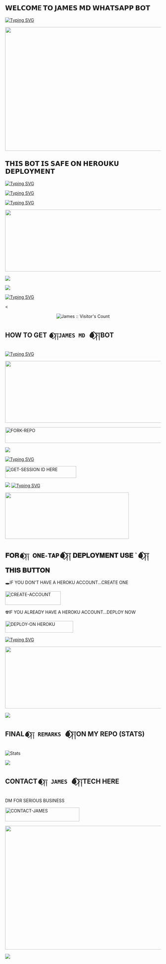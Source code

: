 ## 𝗪𝗘𝗟𝗖𝗢𝗠E 𝗧𝗢 𝗝𝗔𝗠𝗘𝗦 𝗠𝗗 𝗪𝗛𝗔𝗧𝗦𝗔𝗣𝗣 𝗕𝗢𝗧
[![Typing SVG](https://readme-typing-svg.herokuapp.com?font=Rockstar-ExtraBold&size=30&pause=1000&color=red&center=true&vCenter=true&width=350&height=50&lines=`🩸⃟༑༑𝗝𝗔𝗠𝗘𝗦`🩸⃟༑༑+𝗠𝗗+𝗕𝗢𝗧+`🩸⃟༑༑)](https://git.io/typing-svg)

<p align="centre"><img src="https://files.catbox.moe/7x56tx.jpg" width="800" height="400" />


## 𝗧𝗛𝗜𝗦 𝗕𝗢𝗧 𝗜𝗦 𝗦𝗔𝗙𝗘 𝗢𝗡 𝗛𝗘𝗥𝗢𝗨𝗞𝗨 𝗗𝗘𝗣𝗟𝗢𝗬𝗠𝗘𝗡𝗧
[![Typing SVG](https://readme-typing-svg.herokuapp.com?font=Rockstar-ExtraBold&size=30&pause=1000&color=red&center=true&vCenter=true&width=815&height=60&lines=🩸⃟+✚+✚+✚+✚+✚+✚+✚+✚+✚+✚+✜+✜+✚+✚+✚+✚)](https://git.io/typing-svg) 

[![Typing SVG](https://readme-typing-svg.herokuapp.com?font=Rockstar-ExtraBold&size=30&pause=1000&color=red&center=true&vCenter=true&width=815&height=60&lines=𒆜+∰+🎼+𝄞+≣+⫸+★)](https://git.io/typing-svg) 




[![Typing SVG](https://readme-typing-svg.herokuapp.com?font=Rockstar-ExtraBold&size=30&pause=1000&color=red&center=true&vCenter=true&width=815&height=60&lines=𝗝𝗔𝗠𝗘𝗦`🩸⃟༑༑+𝗠𝗗+𝗕𝗢𝗧`🩸⃟༑༑+𝗖𝗥𝗘𝗔𝗧𝗘𝗗+𝗕𝗬+`🩸⃟༑༑𝗝𝗔𝗠𝗘𝗦𝗧𝗘𝗖𝗛)](https://git.io/typing-svg) 

<p align="centre"><img src="https://files.catbox.moe/rjkqfo.jpg" width="600" height="200" />




<a><img src='https://i.imgur.com/LyHic3i.gif'/></a>


<a><img src='https://i.imgur.com/LyHic3i.gif'/></a>

[![Typing SVG](https://readme-typing-svg.herokuapp.com?font=Rockstar-ExtraBold&size=30&pause=1000&color=red&center=true&vCenter=true&width=900&height=60&lines=𝗣𝗥𝗢𝗚𝗥𝗘𝗦𝗦`🩸⃟༑༑+𝗙𝗢𝗥+𝗝À𝗠𝗘𝗦`🩸⃟༑༑+𝗠𝗗+𝗕𝗢𝗧+`🩸⃟༑༑)](https://git.io/typing-svg) 


<

 <p align="center"><img src="https://profile-counter.glitch.me/{JAMES-MD}/count.svg" alt="James :: Visitor's Count" old_src="https://profile-counter.glitch.me/{mustaffa}/count.svg" /></p>






## HOW TO GET  `🩸⃟༑༑JAMES MD `🩸⃟༑༑BOT

  
[![Typing SVG](https://readme-typing-svg.herokuapp.com?font=Rockstar-ExtraBold&color=red&lines=𝗙𝗢𝗥𝗞🩸⃟+𝗔𝗡𝗗`🩸⃟༑༑+𝗦𝗧𝗔𝗥`🩸⃟༑༑+𝗥𝗘𝗣𝗢)](https://git.io/typing-svg)
 
<p align="centre"><img src="https://files.catbox.moe/d0gz2m.jpg" width="600" height="200" />

  
   
   <a href="https://github.com/jtechde/james/fork"><img title="FORK-REPO" src="https://img.shields.io/badge/FORK-REPO-h?color=blue&style=for-the-badge&logo=peugeot" width="700" height="50.45"/></a></p>


<a><img src='https://i.imgur.com/LyHic3i.gif'/></a>

 
 
[![Typing SVG](https://readme-typing-svg.herokuapp.com?font=Rockstar-ExtraBold&color=red&lines=𝗦𝗘𝗦𝗦𝗜𝗢𝗡`🩸⃟༑༑+𝗜𝗗+𝗦𝗜𝗧𝗘`🩸⃟༑༑+𝗜𝗦+𝗛𝗘𝗥𝗘`🩸⃟༑༑)](https://git.io/typing-svg)
 


  <a href="https://james-xtech-session-generator.onrender.com"><img title="GET-SESSION ID HERE" src="https://img.shields.io/badge/GET-SESSION ID HERE-h?color=green&style=for-the-badge&logo=nike" width="230" height="38.45"/></a></p>

  
  <a><img src='https://i.imgur.com/LyHic3i.gif'/></a>
[![Typing SVG](https://readme-typing-svg.herokuapp.com?font=Rockstar-ExtraBold&color=yellow&lines=𝐃𝐄𝐏𝐋𝐎𝐘+𝐎𝐍+𝐇𝐄𝐑𝐎𝐊𝐔)](https://git.io/typing-svg)


 
  <p align="centre"><img src="https://files.catbox.moe/p2dlg8.jpg" width="400" height="150" />
  

 
## 𝐅𝐎𝐑`🩸⃟༑༑ 𝐎𝐍𝐄-𝐓𝐀𝐏`🩸⃟༑༑ 𝐃𝐄𝐏𝐋𝐎𝐘𝐌𝐄𝐍𝐓 𝐔𝐒𝐄 `🩸⃟༑༑𝐓𝐇𝐈𝐒 𝐁𝐔𝐓𝐓𝐎𝐍

   🕳IF YOU DON'T HAVE A HEROKU ACCOUNT...CREATE ONE
   
   <a href="https://signup.heroku.com/"><img title="CREATE-ACCOUNT" src="https://img.shields.io/badge/CREATE-ACCOUNT-h?color=blue&style=for-the-badge&logo=heroku" width="180" height="43.45"/></a></p>

   ☢️IF YOU ALREADY HAVE A HEROKU ACCOUNT...DEPLOY NOW

 <a href="https://dashboard.heroku.com/new?template=https://github.com/jtechde/james"><img title="DEPLOY-ON HEROKU" src="https://img.shields.io/badge/DEPLOY-ON HEROKU-h?color=green&style=for-the-badge&logo=heroku" width="220" height="38.45"/></a></p>

 
 [![Typing SVG](https://readme-typing-svg.herokuapp.com?font=Rockstar-ExtraBold&size=30&pause=1000&color=0000FF&center=true&vCenter=true&width=815&height=60&lines=▭`🩸⃟༑༑+▬+`🩸⃟༑༑▭+▬+▭+▬+▭+▬+▭+▬+▭)](https://git.io/typing-svg) 
 <p align="centre"><img src="https://files.catbox.moe/9zw599.jpg" width="600" height="200" />


<a><img src='https://i.imgur.com/LyHic3i.gif'/></a>

## FINAL`🩸⃟༑༑ REMARKS `🩸⃟༑༑ON MY REPO (STATS)

![ Stats](https://github-readme-stats.vercel.app/api/pin/?username=jtechde&repo=james&show_owner=true&theme=dark)









<a><img src='https://i.imgur.com/LyHic3i.gif'/></a>

## CONTACT`🩸⃟༑༑ JAMES `🩸⃟༑༑TECH HERE
  DM FOR SERIOUS BUSINESS

   <a href="https://wa.me/message/HEADFNIVUQIFH1"><img title="CONTACT-JAMES" src="https://img.shields.io/badge/CONTACT-JAMES-h?color=black&style=for-the-badge&logo=audi" width="240" height="45.45"/></a></p>

   <p align="centre"><img src="https://files.catbox.moe/ziyoyl.jpg" width="800" height="400" />


<a><img src='https://i.imgur.com/LyHic3i.gif'/></a>

